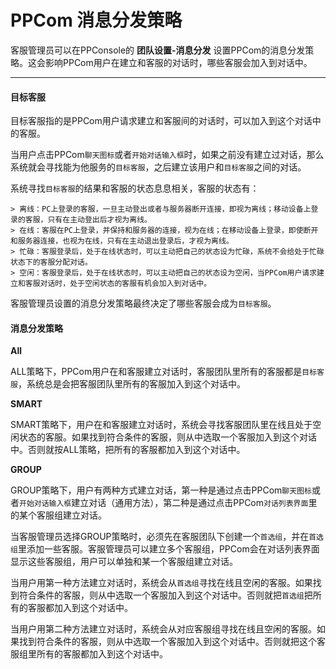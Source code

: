 # PPCom 消息分发策略

客服管理员可以在PPConsole的 **团队设置-消息分发** 设置PPCom的消息分发策略。这会影响PPCom用户在建立和客服的对话时，哪些客服会加入到对话中。

--------

#### 目标客服

目标客服指的是PPCom用户请求建立和客服间的对话时，可以加入到这个对话中的客服。

当用户点击PPCom`聊天图标`或者`开始对话输入框`时，如果之前没有建立过对话，那么系统就会寻找能为他服务的`目标客服`，之后建立该用户和`目标客服`之间的对话。

系统寻找`目标客服`的结果和客服的状态息息相关，客服的状态有：
  
    > 离线：PC上登录的客服，一旦主动登出或者与服务器断开连接，即视为离线；移动设备上登录的客服，只有在主动登出后才视为离线。
    > 在线：客服在PC上登录，并保持和服务器的连接，视为在线；在移动设备上登录，即使断开和服务器连接，也视为在线，只有在主动退出登录后，才视为离线。
    > 忙碌：客服登录后，处于在线状态时，可以主动把自己的状态设为忙碌，系统不会给处于忙碌状态下的客服分配对话。
    > 空闲：客服登录后，处于在线状态时，可以主动把自己的状态设为空闲，当PPCom用户请求建立和客服对话时，处于空闲状态的客服有机会加入到对话中。
    
客服管理员设置的消息分发策略最终决定了哪些客服会成为`目标客服`。


#### 消息分发策略

**All**

ALL策略下，PPCom用户在和客服建立对话时，客服团队里所有的客服都是`目标客服`，系统总是会把客服团队里所有的客服加入到这个对话中。


**SMART**

SMART策略下，用户在和客服建立对话时，系统会寻找客服团队里在线且处于空闲状态的客服。如果找到符合条件的客服，则从中选取一个客服加入到这个对话中。否则就按ALL策略，把所有的客服都加入到这个对话中。


**GROUP**

GROUP策略下，用户有两种方式建立对话，第一种是通过点击PPCom`聊天图标`或者`开始对话输入框`建立对话（通用方法），第二种是通过点击PPCom`对话列表界面`里的某个客服组建立对话。

当客服管理员选择GROUP策略时，必须先在客服团队下创建一个`首选组`，并在`首选组`里添加一些客服。客服管理员可以建立多个客服组，PPCom会在对话列表界面显示这些客服组，用户可以单独和某一个客服组建立对话。

当用户用第一种方法建立对话时，系统会从`首选组`寻找在线且空闲的客服。如果找到符合条件的客服，则从中选取一个客服加入到这个对话中。否则就把`首选组`把所有的客服都加入到这个对话中。

当用户用第二种方法建立对话时，系统会从对应客服组寻找在线且空闲的客服。如果找到符合条件的客服，则从中选取一个客服加入到这个对话中。否则就把这个客服组里所有的客服都加入到这个对话中。
